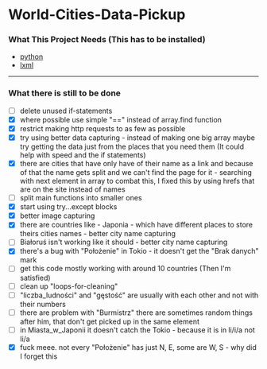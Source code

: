 # World-Cities-Data-Pickup

### What This Project Needs (This has to be installed)
* [python](https://www.python.org/)
* [lxml](https://lxml.de/)

---

### What there is still to be done
- [ ] delete unused if-statements
- [x] where possible use simple "==" instead of array.find function
- [x] restrict making http requests to as few as possible
- [x] try using better data capturing - instead of making one big array maybe try getting the data just from the places that you need them (It could help with speed and the if statements)
- [x] there are cities that have only have of their name as a link and because of that the name gets split and we can't find the page for it - searching with next element in array to combat this, I fixed this by using hrefs that are on the site instead of names
- [ ] split main functions into smaller ones
- [x] start using try...except blocks
- [x] better image capturing
- [x] there are countries like - Japonia - which have different places to store theirs cities names - better city name capturing
- [ ] Białoruś isn't working like it should - better city name capturing
- [x] there's a bug with "Położenie" in Tokio - it doesn't get the "Brak danych" mark
- [ ] get this code mostly working with around 10 countries (Then I'm satisfied)
- [ ] clean up "loops-for-cleaning"
- [ ] "liczba_ludności" and "gęstość" are usually with each other and not with their numbers
- [ ] there are problem with "Burmistrz" there are sometimes random things after him, that don't get picked up in the same element
- [ ] in Miasta_w_Japonii it doesn't catch the Tokio - because it is in li/i/a not li/a
- [x] fuck meee. not every "Położenie" has just N, E, some are W, S - why did I forget this